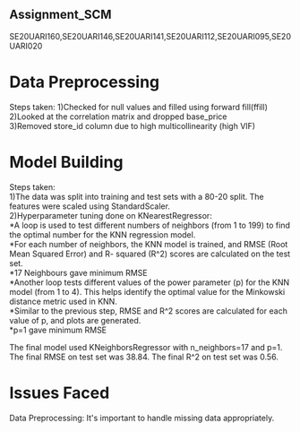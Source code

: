 ## Assignment_SCM
SE20UARI160,SE20UARI146,SE20UARI141,SE20UARI112,SE20UARI095,SE20UARI020

# Data Preprocessing
Steps taken:
1)Checked for null values and filled using forward fill(ffill)  
2)Looked at the correlation matrix and dropped base_price  
3)Removed store_id column due to high multicollinearity (high VIF)  

# Model Building
Steps taken:  
1)The data was split into training and test sets with a 80-20 split. The features were scaled using StandardScaler.  
2)Hyperparameter tuning done on KNearestRegressor:  
   *A loop is used to test different numbers of neighbors (from 1 to 199) to find the optimal number for      the KNN regression model.  
   *For each number of neighbors, the KNN model is trained, and RMSE (Root Mean Squared Error) and R-         squared (R^2) scores are calculated on the test set.  
   *17 Neighbours gave minimum RMSE  
   *Another loop tests different values of the power parameter (p) for the KNN model (from 1 to 4). This      helps identify the optimal value for the Minkowski distance metric used in KNN.  
   *Similar to the previous step, RMSE and R^2 scores are calculated for each value of p, and plots are       generated.  
   *p=1 gave minimum RMSE  
  
The final model used KNeighborsRegressor with n_neighbors=17 and p=1.  
The final RMSE on test set was 38.84. The final R^2 on test set was 0.56.  

# Issues Faced
Data Preprocessing: It's important to handle missing data appropriately. 

